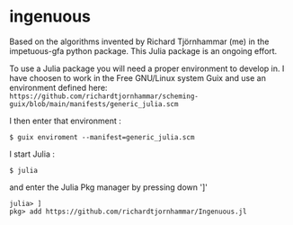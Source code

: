 # ingenuous
Based on the algorithms invented by Richard Tjörnhammar (me) in the impetuous-gfa python package. This Julia package is an ongoing effort.

To use a Julia package you will need a proper environment to develop in. I have choosen to work in the Free GNU/Linux system Guix and use an environment defined here: ```https://github.com/richardtjornhammar/scheming-guix/blob/main/manifests/generic_julia.scm```

I then enter that environment :
```
$ guix enviroment --manifest=generic_julia.scm
```
I start Julia :
```
$ julia
```
and enter the Julia Pkg manager by pressing down ']'
```
julia> ]
pkg> add https://github.com/richardtjornhammar/Ingenuous.jl
```
